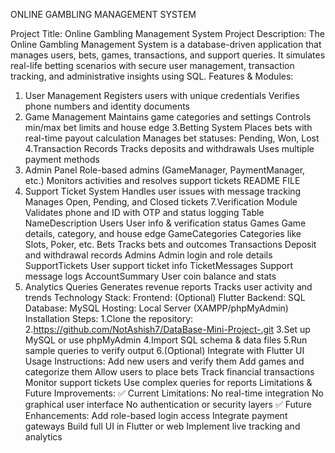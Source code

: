 ONLINE GAMBLING MANAGEMENT SYSTEM


Project Title: Online Gambling Management System
Project Description:
The Online Gambling Management System is a database-driven application that manages
users, bets, games, transactions, and support queries. It simulates real-life betting scenarios
with secure user management, transaction tracking, and administrative insights using SQL.
Features & Modules:
1. User Management
Registers users with unique credentials
Verifies phone numbers and identity documents
2. Game Management
Maintains game categories and settings
Controls min/max bet limits and house edge
3.Betting System
Places bets with real-time payout calculation
Manages bet statuses: Pending, Won, Lost
4.Transaction Records
Tracks deposits and withdrawals
Uses multiple payment methods
5. Admin Panel
Role-based admins (GameManager, PaymentManager, etc.)
Monitors activities and resolves support tickets
README FILE
6. Support Ticket System
Handles user issues with message tracking
Manages Open, Pending, and Closed tickets
7.Verification Module
Validates phone and ID with OTP and status logging
Table NameDescription
Users User info & verification status
Games Game details, category, and house edge
GameCategories Categories like Slots, Poker, etc.
Bets Tracks bets and outcomes
Transactions Deposit and withdrawal records
Admins Admin login and role details
SupportTickets User support ticket info
TicketMessages Support message logs
AccountSummary User coin balance and stats
8. Analytics Queries
Generates revenue reports
Tracks user activity and trends
Technology Stack:
Frontend: (Optional) Flutter
Backend: SQL
Database: MySQL
Hosting: Local Server (XAMPP/phpMyAdmin)
Installation Steps:
1.Clone the repository:
2.https://github.com/NotAshish7/DataBase-Mini-Project-.git
3.Set up MySQL or use phpMyAdmin
4.Import SQL schema & data files
5.Run sample queries to verify output
6.(Optional) Integrate with Flutter UI
Usage Instructions:
Add new users and verify them
Add games and categorize them
Allow users to place bets
Track financial transactions
Monitor support tickets
Use complex queries for reports
Limitations & Future Improvements:
✅ Current Limitations:
No real-time integration
No graphical user interface
No authentication or security layers
✅ Future Enhancements:
Add role-based login access
Integrate payment gateways
Build full UI in Flutter or web
Implement live tracking and analytics
